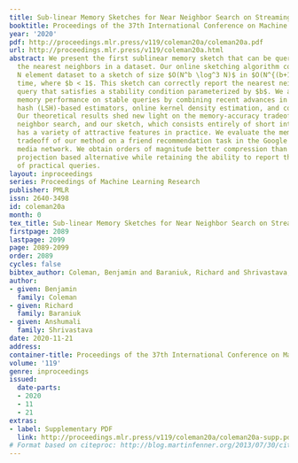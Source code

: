 ```yaml
---
title: Sub-linear Memory Sketches for Near Neighbor Search on Streaming Data
booktitle: Proceedings of the 37th International Conference on Machine Learning
year: '2020'
pdf: http://proceedings.mlr.press/v119/coleman20a/coleman20a.pdf
url: http://proceedings.mlr.press/v119/coleman20a.html
abstract: We present the first sublinear memory sketch that can be queried to find
  the nearest neighbors in a dataset. Our online sketching algorithm compresses an
  N element dataset to a sketch of size $O(N^b \log^3 N)$ in $O(N^{(b+1)} \log^3 N)$
  time, where $b < 1$. This sketch can correctly report the nearest neighbors of any
  query that satisfies a stability condition parameterized by $b$. We achieve sublinear
  memory performance on stable queries by combining recent advances in locality sensitive
  hash (LSH)-based estimators, online kernel density estimation, and compressed sensing.
  Our theoretical results shed new light on the memory-accuracy tradeoff for nearest
  neighbor search, and our sketch, which consists entirely of short integer arrays,
  has a variety of attractive features in practice. We evaluate the memory-recall
  tradeoff of our method on a friend recommendation task in the Google plus social
  media network. We obtain orders of magnitude better compression than the random
  projection based alternative while retaining the ability to report the nearest neighbors
  of practical queries.
layout: inproceedings
series: Proceedings of Machine Learning Research
publisher: PMLR
issn: 2640-3498
id: coleman20a
month: 0
tex_title: Sub-linear Memory Sketches for Near Neighbor Search on Streaming Data
firstpage: 2089
lastpage: 2099
page: 2089-2099
order: 2089
cycles: false
bibtex_author: Coleman, Benjamin and Baraniuk, Richard and Shrivastava, Anshumali
author:
- given: Benjamin
  family: Coleman
- given: Richard
  family: Baraniuk
- given: Anshumali
  family: Shrivastava
date: 2020-11-21
address: 
container-title: Proceedings of the 37th International Conference on Machine Learning
volume: '119'
genre: inproceedings
issued:
  date-parts:
  - 2020
  - 11
  - 21
extras:
- label: Supplementary PDF
  link: http://proceedings.mlr.press/v119/coleman20a/coleman20a-supp.pdf
# Format based on citeproc: http://blog.martinfenner.org/2013/07/30/citeproc-yaml-for-bibliographies/
---
```


